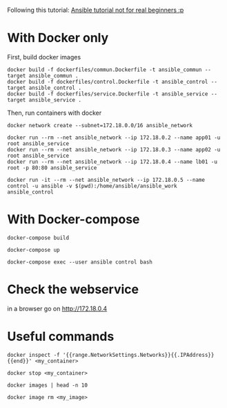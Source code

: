 
Following this tutorial: [Ansible tutorial not for real beginners :p](https://linuxhint.com/ansible-tutorial-beginners/)


# With Docker only

First, build docker images

	docker build -f dockerfiles/commun.Dockerfile -t ansible_commun --target ansible_commun .
	docker build -f dockerfiles/control.Dockerfile -t ansible_control --target ansible_control .
	docker build -f dockerfiles/service.Dockerfile -t ansible_service --target ansible_service .

Then, run containers with docker

	docker network create --subnet=172.18.0.0/16 ansible_network

	docker run --rm --net ansible_network --ip 172.18.0.2 --name app01 -u root ansible_service
	docker run --rm --net ansible_network --ip 172.18.0.3 --name app02 -u root ansible_service
	docker run --rm --net ansible_network --ip 172.18.0.4 --name lb01 -u root -p 80:80 ansible_service

	docker run -it --rm --net ansible_network --ip 172.18.0.5 --name control -u ansible -v $(pwd):/home/ansible/ansible_work ansible_control


# With Docker-compose

	docker-compose build

	docker-compose up

	docker-compose exec --user ansible control bash


# Check the webservice

in a browser go on http://172.18.0.4


# Useful commands

	docker inspect -f '{{range.NetworkSettings.Networks}}{{.IPAddress}}{{end}}' <my_container>

	docker stop <my_container>

	docker images | head -n 10

	docker image rm <my_image>